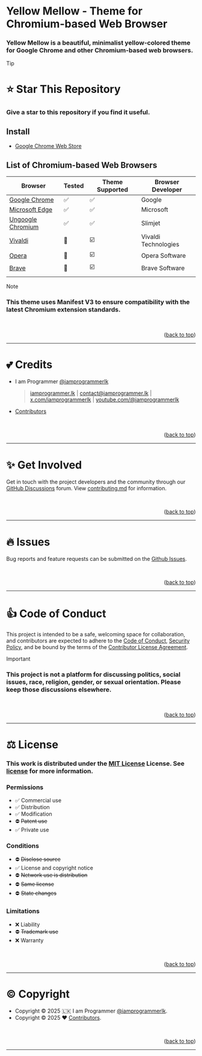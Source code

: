 <a name="readme-top"></a>

# Yellow Mellow - Theme for Chromium-based Web Browser

### Yellow Mellow is a beautiful, minimalist yellow-colored theme for Google Chrome and other Chromium-based web browsers.

> [!TIP]
>
> # :star: Star This Repository
>
> ### Give a star to this repository if you find it useful.

## Install

- [Google Chrome Web Store](https://chromewebstore.google.com/detail/odbkaenpahllodglapdaobbbdgkieonk)

## List of Chromium-based Web Browsers

| Browser | Tested | Theme Supported | Browser Developer |
| --- | --- | --- | --- |
| [Google Chrome](https://www.google.com/chrome/) | :white_check_mark: | :white_check_mark: | Google |
| [Microsoft Edge](https://www.microsoft.com/en-us/edge) | :white_check_mark: | :white_check_mark: | Microsoft |
| [Ungoogle Chromium](https://github.com/ungoogled-software/ungoogled-chromium) | :white_check_mark: | :white_check_mark: | Slimjet |
| [Vivaldi](https://vivaldi.com/) | :red_circle: | :ballot_box_with_check: | Vivaldi Technologies |
| [Opera](https://www.opera.com/) | :red_circle: | :ballot_box_with_check: | Opera Software |
| [Brave](https://brave.com/) | :red_circle: | :ballot_box_with_check: | Brave Software |
|  |  |  |  |

> [!NOTE]
>
> ### This theme uses Manifest V3 to ensure compatibility with the latest Chromium extension standards.

<br>
<p align="right">(<a href="#readme-top">back to top</a>)</p>

---

# :two_hearts: Credits

- I am Programmer [@iamprogrammerlk](https://github.com/iamprogrammerlk)

  > [iamprogrammer.lk](https://iamprogrammer.lk) | [contact@iamprogrammer.lk](mailto:contact@iamprogrammer.lk) | [x.com/iamprogrammerlk](https://x.com/iamprogrammerlk) | [youtube.com/@iamprogrammerlk](https://youtube.com/@iamprogrammerlk)

- [Contributors](/../../graphs/contributors)

<br>
<p align="right">(<a href="#readme-top">back to top</a>)</p>

---

# :sparkles: Get Involved

Get in touch with the project developers and the community through our [GitHub Discussions](/../../discussions) forum. View [contributing.md](/contributing.md) for information.

<br>
<p align="right">(<a href="#readme-top">back to top</a>)</p>

---

# :fire: Issues

Bug reports and feature requests can be submitted on the [Github Issues](/../../issues).

<br>
<p align="right">(<a href="#readme-top">back to top</a>)</p>

---

# :thumbsup: Code of Conduct

This project is intended to be a safe, welcoming space for collaboration, and contributors are expected to adhere to the [Code of Conduct](/code_of_conduct.md), [Security Policy](/security.md), and be bound by the terms of the [Contributor License Agreement](/contributor_license_agreement.md).

> [!IMPORTANT]
>
> ### This project is not a platform for discussing politics, social issues, race, religion, gender, or sexual orientation. Please keep those discussions elsewhere.

<br>
<p align="right">(<a href="#readme-top">back to top</a>)</p>

---

# :balance_scale: License

### This work is distributed under the [MIT License](https://choosealicense.com/licenses/mit/) License. See [license](/license.md) for more information.

### Permissions

- :white_check_mark: Commercial use
- :white_check_mark: Distribution
- :white_check_mark: Modification
- :no_entry: ~~Patent use~~
- :white_check_mark: Private use

### Conditions

- :no_entry: ~~Disclose source~~
- :white_check_mark: License and copyright notice
- :no_entry: ~~Network use is distribution~~
- :no_entry: ~~Same license~~
- :no_entry: ~~State changes~~

### Limitations

- :x: Liability
- :no_entry: ~~Trademark use~~
- :x: Warranty

<br>
<p align="right">(<a href="#readme-top">back to top</a>)</p>

---

# :copyright: Copyright

- Copyright © 2025 :sri_lanka: I am Programmer [@iamprogrammerlk](https://github.com/iamprogrammerlk).
- Copyright © 2025 :heart: [Contributors](/../../graphs/contributors).

<br>
<p align="right">(<a href="#readme-top">back to top</a>)</p>

---
